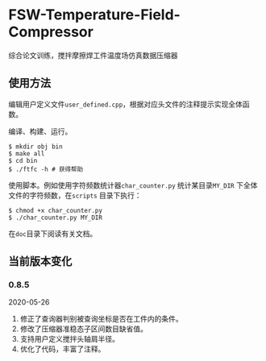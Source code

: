 FSW-Temperature-Field-Compressor
================================

综合论文训练，搅拌摩擦焊工件温度场仿真数据压缩器

使用方法
--------

编辑用户定义文件`user_defined.cpp`，根据对应头文件的注释提示实现全体函数。

编译、构建、运行。

```
$ mkdir obj bin
$ make all
$ cd bin
$ ./ftfc -h # 获得帮助
```

使用脚本。例如使用字符频数统计器`char_counter.py` 统计某目录`MY_DIR` 下全体文件的字符频数，在`scripts` 目录下执行：

```
$ chmod +x char_counter.py
$ ./char_counter.py MY_DIR
```

在`doc`目录下阅读有关文档。

当前版本变化
------------

### 0.8.5

2020-05-26

1.	修正了查询器判别被查询坐标是否在工件内的条件。
2.	修改了压缩器准稳态子区间数目缺省值。
3.	支持用户定义搅拌头轴肩半径。
4.	优化了代码，丰富了注释。
